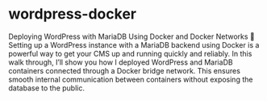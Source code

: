 # wordpress-docker
Deploying WordPress with MariaDB Using Docker and Docker Networks 🐳
Setting up a WordPress instance with a MariaDB backend using Docker is a powerful way to get your CMS up and running quickly and reliably. In this walk through, I’ll show you how I deployed WordPress and MariaDB containers connected through a Docker bridge network. This ensures smooth internal communication between containers without exposing the database to the public.

